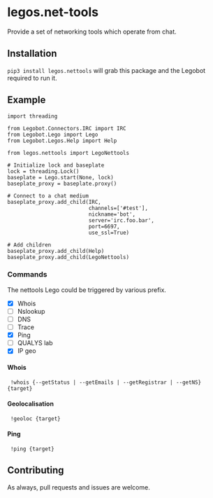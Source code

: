 # legos.net-tools

Provide a set of networking tools which operate from chat.

## Installation

`pip3 install legos.nettools` will grab this package and the Legobot required to run it.

## Example

```python3
import threading

from Legobot.Connectors.IRC import IRC
from Legobot.Lego import Lego
from Legobot.Legos.Help import Help

from legos.nettools import LegoNettools

# Initialize lock and baseplate
lock = threading.Lock()
baseplate = Lego.start(None, lock)
baseplate_proxy = baseplate.proxy()

# Connect to a chat medium
baseplate_proxy.add_child(IRC,
                          channels=['#test'],
                          nickname='bot',
                          server='irc.foo.bar',
                          port=6697,
                          use_ssl=True)

# Add children
baseplate_proxy.add_child(Help)
baseplate_proxy.add_child(LegoNettools)

```

### Commands

The nettools Lego could be triggered by various prefix.

- [x] Whois
- [ ] Nslookup
- [ ] DNS
- [ ] Trace
- [x] Ping
- [ ] QUALYS lab
- [x] IP geo

#### Whois

` !whois {--getStatus | --getEmails | --getRegistrar | --getNS} {target}`

#### Geolocalisation

` !geoloc {target}`

#### Ping

` !ping {target}`

## Contributing

As always, pull requests and issues are welcome.

